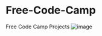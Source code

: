 # Free-Code-Camp
Free Code Camp Projects
![image](https://user-images.githubusercontent.com/51065039/209884068-ed9227f9-e92b-4ab0-953b-6912710c4bac.png)

